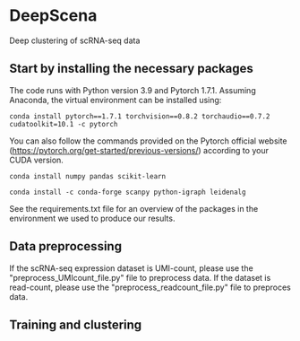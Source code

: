 # DeepScena
Deep clustering of scRNA-seq data

## Start by installing the necessary packages
The code runs with Python version 3.9 and Pytorch 1.7.1. Assuming Anaconda, the virtual environment can be installed using:

```
conda install pytorch==1.7.1 torchvision==0.8.2 torchaudio==0.7.2 cudatoolkit=10.1 -c pytorch
```
You can also follow the commands provided on the Pytorch official website (https://pytorch.org/get-started/previous-versions/) according to your CUDA version. 

```
conda install numpy pandas scikit-learn
```
```
conda install -c conda-forge scanpy python-igraph leidenalg
```
See the requirements.txt file for an overview of the packages in the environment we used to produce our results.

## Data preprocessing
If the scRNA-seq expression dataset is UMI-count, please use the "preprocess_UMIcount_file.py" file to preprocess data. If the dataset is read-count, please use the    "preprocess_readcount_file.py" file to preproces data.

## Training and clustering

